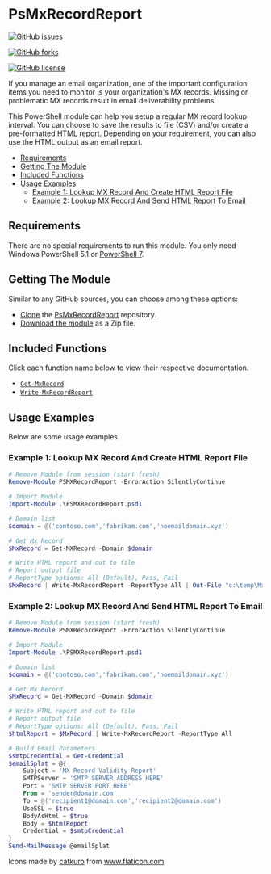 # PsMxRecordReport

[![GitHub issues](https://img.shields.io/github/issues/junecastillote/PsMxRecordReport)](https://github.com/junecastillote/PsMxRecordReport/issues)

[![GitHub forks](https://img.shields.io/github/forks/junecastillote/PsMxRecordReport)](https://github.com/junecastillote/PsMxRecordReport/network)

[![GitHub license](https://img.shields.io/github/license/junecastillote/PsMxRecordReport)](https://github.com/junecastillote/PsMxRecordReport/blob/main/LICENSE)

If you manage an email organization, one of the important configuration items you need to monitor is your organization's MX records. Missing or problematic MX records result in email deliverability problems.

This PowerShell module can help you setup a regular MX record lookup interval. You can choose to save the results to file (CSV) and/or create a pre-formatted HTML report. Depending on your requirement, you can also use the HTML output as an email report.

- [Requirements](#requirements)
- [Getting The Module](#getting-the-module)
- [Included Functions](#included-functions)
- [Usage Examples](#usage-examples)
  - [Example 1: Lookup MX Record And Create HTML Report File](#example-1-lookup-mx-record-and-create-html-report-file)
  - [Example 2: Lookup MX Record And Send HTML Report To Email](#example-2-lookup-mx-record-and-send-html-report-to-email)


## Requirements

There are no special requirements to run this module. You only need Windows PowerShell 5.1 or [PowerShell 7](https://github.com/PowerShell/powershell/releases/latest).

## Getting The Module

Similar to any GitHub sources, you can choose among these options:

- [Clone](https://docs.github.com/en/github/creating-cloning-and-archiving-repositories/cloning-a-repository) the [PsMxRecordReport](https://github.com/junecastillote/Ms365UsageReport) repository.
- [Download the module](https://github.com/junecastillote/Ms365UsageReport/archive/refs/heads/main.zip) as a Zip file.

## Included Functions

Click each function name below to view their respective documentation.

- [`Get-MxRecord`](docs/Get-MxRecord.md)
- [`Write-MxRecordReport`](docs/Write-MxRecordReport.md)

## Usage Examples

Below are some usage examples.

### Example 1: Lookup MX Record And Create HTML Report File

```PowerShell
# Remove Module from session (start fresh)
Remove-Module PSMXRecordReport -ErrorAction SilentlyContinue

# Import Module
Import-Module .\PSMXRecordReport.psd1

# Domain list
$domain = @('contoso.com','fabrikam.com','noemaildomain.xyz')

# Get Mx Record
$MxRecord = Get-MXRecord -Domain $domain

# Write HTML report and out to file
# Report output file
# ReportType options: All (Default), Pass, Fail
$MxRecord | Write-MxRecordReport -ReportType All | Out-File "c:\temp\MxRecordRport.html"
```

### Example 2: Lookup MX Record And Send HTML Report To Email

```powershell
# Remove Module from session (start fresh)
Remove-Module PSMXRecordReport -ErrorAction SilentlyContinue

# Import Module
Import-Module .\PSMXRecordReport.psd1

# Domain list
$domain = @('contoso.com','fabrikam.com','noemaildomain.xyz')

# Get Mx Record
$MxRecord = Get-MXRecord -Domain $domain

# Write HTML report and out to file
# Report output file
# ReportType options: All (Default), Pass, Fail
$htmlReport = $MxRecord | Write-MxRecordReport -ReportType All

# Build Email Parameters
$smtpCredential = Get-Credential
$emailSplat = @{
    Subject = 'MX Record Validity Report'
    SMTPServer = 'SMTP SERVER ADDRESS HERE'
    Port = 'SMTP SERVER PORT HERE'
    From = 'sender@domain.com'
    To = @('recipient1@domain.com','recipient2@domain.com')
    UseSSL = $true
    BodyAsHtml = $true
    Body = $htmlReport
    Credential = $smtpCredential
}
Send-MailMessage @emailSplat
```

<div>Icons made by <a href="https://www.flaticon.com/authors/catkuro" title="catkuro">catkuro</a> from <a href="https://www.flaticon.com/" title="Flaticon">www.flaticon.com</a></div>
